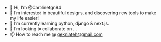 - 👋 Hi, I’m @Carolinetgn94
- 👀 I’m interested in beautiful designs, and discovering new tools to make my life easier!
- 🌱 I’m currently learning python, django & next.js.
- 💞️ I’m looking to collaborate on ...
- 📫 How to reach me @ gekniateh@gmail.com

<!---
Carolinetgn94/Carolinetgn94 is a ✨ special ✨ repository because its `README.md` (this file) appears on your GitHub profile.
You can click the Preview link to take a look at your changes.
--->
